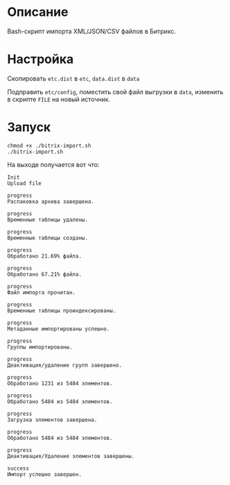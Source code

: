 # Описание

Bash-cкрипт импорта XML/JSON/CSV файлов в Битрикс.

# Настройка

Скопировать `etc.dist` в `etc`, `data.dist` в `data`

Подправить `etc/config`, поместить свой файл выгрузки в `data`, изменить в скрипте `FILE` на новый источник.

# Запуск

```
chmod +x ./bitrix-import.sh
./bitrix-import.sh
```

На выходе получается вот что:

```
Init
Upload file

progress
Распаковка архива завершена.

progress
Временные таблицы удалены.

progress
Временные таблицы созданы.

progress
Обработано 21.69% файла.

progress
Обработано 67.21% файла.

progress
Файл импорта прочитан.

progress
Временные таблицы проиндексированы.

progress
Метаданные импортированы успешно.

progress
Группы импортированы.

progress
Деактивация/удаление групп завершено.

progress
Обработано 1231 из 5484 элементов.

progress
Обработано 5484 из 5484 элементов.

progress
Загрузка элементов завершена.

progress
Обработано 5484 из 5484 элементов.

progress
Деактивация/Удаление элементов завершены.

success
Импорт успешно завершен.
```

